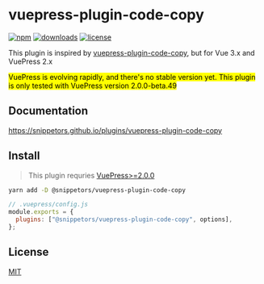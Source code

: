 # vuepress-plugin-code-copy

[![npm](https://badgen.net/npm/v/@snippetors/vuepress-plugin-code-copy)](https://www.npmjs.com/package/@snippetors/vuepress-plugin-code-copy)
[![downloads](https://badgen.net/npm/dt/@snippetors/vuepress-plugin-code-copy)](https://www.npmjs.com/package/@snippetors/vuepress-plugin-code-copy)
[![license](https://badgen.net/github/license/Snippetors/snippets)](https://github.com/Snippetors/snippets/blob/main/LICENSE)

This plugin is inspired by [vuepress-plugin-code-copy](https://github.com/znicholasbrown/vuepress-plugin-code-copy), but for Vue 3.x and VuePress 2.x

<mark>VuePress is evolving rapidly, and there's no stable version yet. This plugin is only tested with VuePress version 2.0.0-beta.49</mark>

## Documentation

https://snippetors.github.io/plugins/vuepress-plugin-code-copy

## Install

> This plugin requries [VuePress>=2.0.0](https://github.com/vuepress/vuepress-next)

```sh
yarn add -D @snippetors/vuepress-plugin-code-copy
```

```js
// .vuepress/config.js
module.exports = {
  plugins: ["@snippetors/vuepress-plugin-code-copy", options],
};
```

## License

[MIT](https://github.com/Snippetors/snippets/blob/main/LICENSE)
